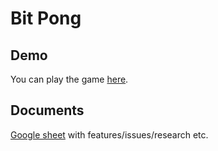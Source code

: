 # Bit Pong

## Demo

You can play the game [here](https://strahius.github.io/bit-pong/).

## Documents

[Google sheet](https://docs.google.com/spreadsheets/d/1H-hG4LRPIBHMkqvR9NmXc3TpwTdJBeRoHgtvHfrQhrs/edit#gid=2026791078) with features/issues/research etc.
